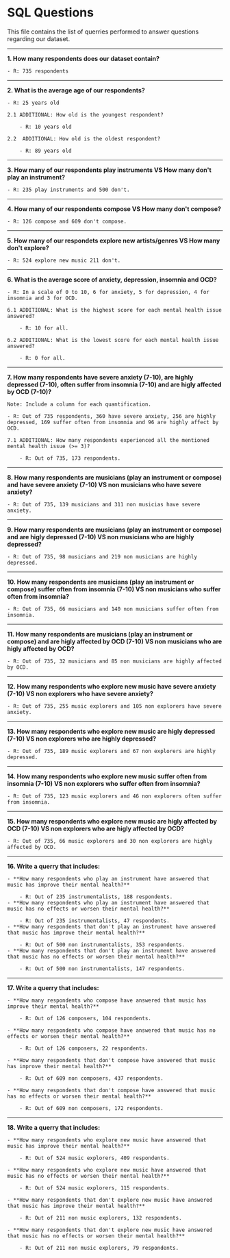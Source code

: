 # SQL Questions

This file contains the list of querries performed to answer questions regarding our dataset.

---------------------------------------------------------------------------------------------------------------------------------

**1. How many respondents does our dataset contain?**
    
    - R: 735 respondents

---------------------------------------------------------------------------------------------------------------------------------

**2. What is the average age of our respondents?**
    
    - R: 25 years old

    2.1 ADDITIONAL: How old is the youngest respondent?
       
        - R: 10 years old

    2.2  ADDITIONAL: How old is the oldest respondent?
        
        - R: 89 years old

---------------------------------------------------------------------------------------------------------------------------------

**3. How many of our respondents play instruments VS How many don't play an instrument?**
   
    - R: 235 play instruments and 500 don't.

---------------------------------------------------------------------------------------------------------------------------------

**4. How many of our respondents compose VS How many don't compose?**
    
    - R: 126 compose and 609 don't compose.

---------------------------------------------------------------------------------------------------------------------------------

**5. How many of our respondets explore new artists/genres VS How many don't explore?**
    
    - R: 524 explore new music 211 don't.

---------------------------------------------------------------------------------------------------------------------------------

**6. What is the average score of anxiety, depression, insomnia and OCD?**
   
    - R: In a scale of 0 to 10, 6 for anxiety, 5 for depression, 4 for insomnia and 3 for OCD.

    6.1 ADDITIONAL: What is the highest score for each mental health issue answered?
       
        - R: 10 for all.

    6.2 ADDITIONAL: What is the lowest score for each mental health issue answered?
       
        - R: 0 for all.

---------------------------------------------------------------------------------------------------------------------------------

**7. How many respondents have severe anxiety (7-10), are highly depressed (7-10), often suffer from insomnia (7-10) and are higly affected by OCD (7-10)?**
    
    Note: Include a column for each quantification.
   
    - R: Out of 735 respondents, 360 have severe anxiety, 256 are highly depressed, 169 suffer often from insomnia and 96 are highly affect by OCD.

    7.1 ADDITIONAL: How many respondents experienced all the mentioned mental health issue (>= 3)?
        
        - R: Out of 735, 173 respondents.

---------------------------------------------------------------------------------------------------------------------------------

**8. How many respondents are musicians (play an instrument or compose) and have severe anxiety (7-10) VS non musicians who have severe anxiety?**
   
    - R: Out of 735, 139 musicians and 311 non musicias have severe anxiety.

---------------------------------------------------------------------------------------------------------------------------------

**9. How many respondents are musicians (play an instrument or compose) and are higly depressed (7-10) VS non musicians who are highly depressed?**
   
    - R: Out of 735, 98 musicians and 219 non musicians are highly depressed.

---------------------------------------------------------------------------------------------------------------------------------

**10. How many respondents are musicians (play an instrument or compose) suffer often from insomnia (7-10) VS non musicians who suffer often from insomnia?**
   
    - R: Out of 735, 66 musicians and 140 non musicians suffer often from insomnia.

---------------------------------------------------------------------------------------------------------------------------------
**11. How many respondents are musicians (play an instrument or compose) and are higly affected by OCD (7-10) VS non musicians who are higly affected by OCD?**
    
    - R: Out of 735, 32 musicians and 85 non musicians are highly affected by OCD.

---------------------------------------------------------------------------------------------------------------------------------

**12. How many respondents who explore new music have severe anxiety (7-10) VS non explorers who have severe anxiety?**
    
    - R: Out of 735, 255 music explorers and 105 non explorers have severe anxiety.

---------------------------------------------------------------------------------------------------------------------------------

**13. How many respondents who explore new music are higly depressed (7-10) VS non explorers who are highly depressed?**
    
    - R: Out of 735, 189 music explorers and 67 non explorers are highly depressed.

---------------------------------------------------------------------------------------------------------------------------------

**14. How many respondents who explore new music suffer often from insomnia (7-10) VS non explorers who suffer often from insomnia?**
    
    - R: Out of 735, 123 music explorers and 46 non explorers often suffer from insomnia.

---------------------------------------------------------------------------------------------------------------------------------

**15. How many respondents who explore new music are higly affected by OCD (7-10) VS non explorers who are higly affected by OCD?**
    
    - R: Out of 735, 66 music explorers and 30 non explorers are highly affected by OCD.

---------------------------------------------------------------------------------------------------------------------------------

**16. Write a querry that includes:** 
    
    - **How many respondents who play an instrument have answered that music has improve their mental health?**
        
        - R: Out of 235 instrumentalists, 188 respondents.
    - **How many respondents who play an instrument have answered that music has no effects or worsen their mental health?**
       
        - R: Out of 235 instrumentalists, 47 respondents.
    - **How many respondents that don't play an instrument have answered that music has improve their mental health?**
       
        - R: Out of 500 non instrumentalists, 353 respondents.
    - **How many respondents that don't play an instrument have answered that music has no effects or worsen their mental health?**
       
        - R: Out of 500 non instrumentalists, 147 respondents.

---------------------------------------------------------------------------------------------------------------------------------

**17. Write a querry that includes:** 
    
    - **How many respondents who compose have answered that music has improve their mental health?**
       
        - R: Out of 126 composers, 104 respondents.
   
    - **How many respondents who compose have answered that music has no effects or worsen their mental health?**
       
        - R: Out of 126 composers, 22 respondents.
   
    - **How many respondents that don't compose have answered that music has improve their mental health?**
        
        - R: Out of 609 non composers, 437 respondents.
    
    - **How many respondents that don't compose have answered that music has no effects or worsen their mental health?**
        
        - R: Out of 609 non composers, 172 respondents.

---------------------------------------------------------------------------------------------------------------------------------

**18. Write a querry that includes:** 
   
    - **How many respondents who explore new music have answered that music has improve their mental health?**
       
        - R: Out of 524 music explorers, 409 respondents.
   
    - **How many respondents who explore new music have answered that music has no effects or worsen their mental health?**
       
        - R: Out of 524 music explorers, 115 respondents.
    
    - **How many respondents that don't explore new music have answered that music has improve their mental health?**
       
        - R: Out of 211 non music explorers, 132 respondents.
   
    - **How many respondents that don't explore new music have answered that music has no effects or worsen their mental health?**
       
        - R: Out of 211 non music explorers, 79 respondents.